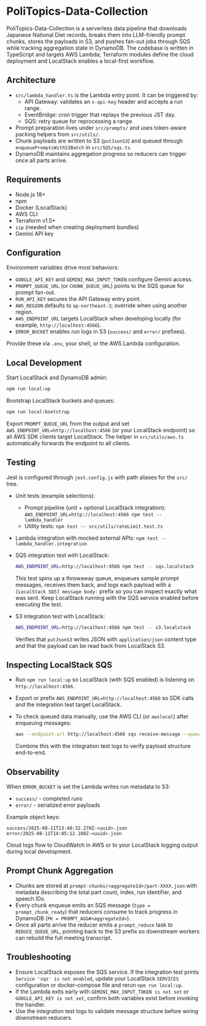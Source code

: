 # PoliTopics-Data-Collection

PoliTopics-Data-Collection is a serverless data pipeline that downloads Japanese National Diet records, breaks them into LLM-friendly prompt chunks, stores the payloads in S3, and pushes fan-out jobs through SQS while tracking aggregation state in DynamoDB. The codebase is written in TypeScript and targets AWS Lambda; Terraform modules define the cloud deployment and LocalStack enables a local-first workflow.

## Architecture

- `src/lambda_handler.ts` is the Lambda entry point. It can be triggered by:
  - API Gateway: validates an `x-api-key` header and accepts a run range.
  - EventBridge: cron trigger that replays the previous JST day.
  - SQS: retry queue for reprocessing a range.
- Prompt preparation lives under `src/prompts/` and uses token-aware packing helpers from `src/utils/`.
- Chunk payloads are written to S3 (`putJsonS3`) and queued through `enqueuePromptsWithS3Batch` in `src/SQS/sqs.ts`.
- DynamoDB maintains aggregation progress so reducers can trigger once all parts arrive.

## Requirements

- Node.js 18+
- npm
- Docker (LocalStack)
- AWS CLI
- Terraform v1.5+
- `zip` (needed when creating deployment bundles)
- Gemini API key

## Configuration

Environment variables drive most behaviors:

- `GOOGLE_API_KEY` and `GEMINI_MAX_INPUT_TOKEN` configure Gemini access.
- `PROMPT_QUEUE_URL` (or `CHUNK_QUEUE_URL`) points to the SQS queue for prompt fan-out.
- `RUN_API_KEY` secures the API Gateway entry point.
- `AWS_REGION` defaults to `ap-northeast-3`; override when using another region.
- `AWS_ENDPOINT_URL` targets LocalStack when developing locally (for example, `http://localhost:4566`).
- `ERROR_BUCKET` enables run logs in S3 (`success/` and `error/` prefixes).

Provide these via `.env`, your shell, or the AWS Lambda configuration.

## Local Development

Start LocalStack and DynamoDB admin:

   ```bash
   npm run local:up
   ```

Bootstrap LocalStack buckets and queues:

   ```bash
   npm run local:bootstrap
   ```

Export `PROMPT_QUEUE_URL` from the output and set `AWS_ENDPOINT_URL=http://localhost:4566` (or your LocalStack endpoint) so all AWS SDK clients target LocalStack. The helper in `src/utils/aws.ts` automatically forwards the endpoint to all clients.

## Testing

Jest is configured through `jest.config.js` with path aliases for the `src/` tree.

- Unit tests (example selections):
  - Prompt pipeline (unit + optional LocalStack integration): `AWS_ENDPOINT_URL=http://localhost:4566 npm test -- lambda_handler`
  - Utility tests: `npm test -- src/utils/rateLimit.test.ts`
- Lambda integration with mocked external APIs: `npm test -- lambda_handler.integration`
- SQS integration test with LocalStack:

  ```bash
  AWS_ENDPOINT_URL=http://localhost:4566 npm test -- sqs.localstack
  ```

  This test spins up a throwaway queue, enqueues sample prompt messages, receives them back, and logs each payload with a `[LocalStack SQS] message body:` prefix so you can inspect exactly what was sent. Keep LocalStack running with the SQS service enabled before executing the test.
- S3 integration test with LocalStack:

  ```bash
  AWS_ENDPOINT_URL=http://localhost:4566 npm test -- s3.localstack
  ```

  Verifies that `putJsonS3` writes JSON with `application/json` content type and that the payload can be read back from LocalStack S3.

## Inspecting LocalStack SQS

- Run `npm run local:up` so LocalStack (with SQS enabled) is listening on `http://localhost:4566`.
- Export or prefix `AWS_ENDPOINT_URL=http://localhost:4566` so SDK calls and the integration test target LocalStack.
- To check queued data manually, use the AWS CLI (or `awslocal`) after enqueuing messages:

  ```bash
  aws --endpoint-url http://localhost:4566 sqs receive-message --queue-url "$PROMPT_QUEUE_URL" --max-number-of-messages 5 --attribute-names All --message-attribute-names All
  ```

  Combine this with the integration test logs to verify payload structure end-to-end.

## Observability

When `ERROR_BUCKET` is set the Lambda writes run metadata to S3:

- `success/` - completed runs
- `error/` - serialized error payloads

Example object keys:

```
success/2025-08-11T13:48:32.270Z-<uuid>.json
error/2025-08-11T14:05:12.100Z-<uuid>.json
```

Cloud logs flow to CloudWatch in AWS or to your LocalStack logging output during local development.

## Prompt Chunk Aggregation

- Chunks are stored at `prompt-chunks/<aggregateId>/part-XXXX.json` with metadata describing the total part count, index, run identifier, and speech IDs.
- Every chunk enqueue emits an SQS message (`type = prompt_chunk_ready`) that reducers consume to track progress in DynamoDB (`PK = PROMPT_AGG#<aggregateId>`).
- Once all parts arrive the reducer emits a `prompt_reduce` task to `REDUCE_QUEUE_URL`, pointing back to the S3 prefix so downstream workers can rebuild the full meeting transcript.

## Troubleshooting

- Ensure LocalStack exposes the SQS service. If the integration test prints `Service 'sqs' is not enabled`, update your LocalStack `SERVICES` configuration or docker-compose file and rerun `npm run local:up`.
- If the Lambda exits early with `GEMINI_MAX_INPUT_TOKEN is not set` or `GOOGLE_API_KEY is not set`, confirm both variables exist before invoking the handler.
- Use the integration test logs to validate message structure before wiring downstream reducers.
